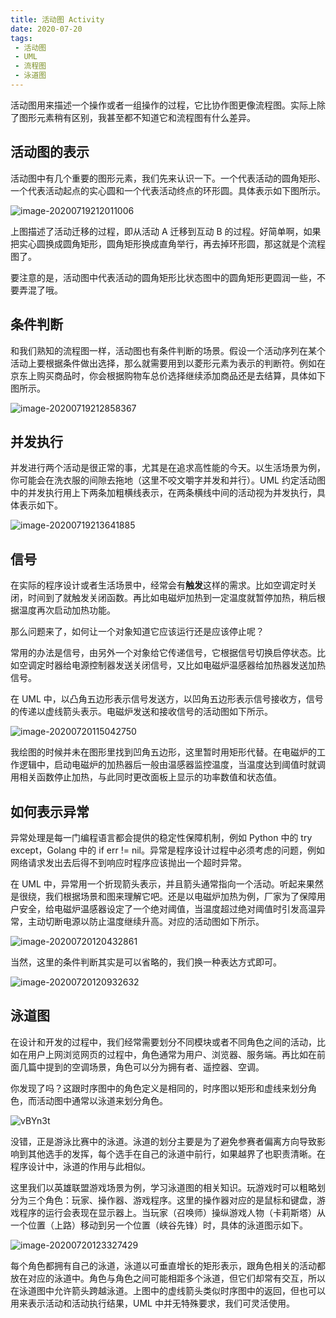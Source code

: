 ```yaml
---
title: 活动图 Activity
date: 2020-07-20
tags:
 - 活动图
 - UML
 - 流程图
 - 泳道图
---
```


活动图用来描述一个操作或者一组操作的过程，它比协作图更像流程图。实际上除了图形元素稍有区别，我甚至都不知道它和流程图有什么差异。



## 活动图的表示

活动图中有几个重要的图形元素，我们先来认识一下。一个代表活动的圆角矩形、一个代表活动起点的实心圆和一个代表活动终点的环形圆。具体表示如下图所示。

![image-20200719212011006](http://can.sfhfpc.com/uPic/image-20200719212011006.png)

上图描述了活动迁移的过程，即从活动 A 迁移到互动 B 的过程。好简单啊，如果把实心圆换成圆角矩形，圆角矩形换成直角举行，再去掉环形圆，那这就是个流程图了。

要注意的是，活动图中代表活动的圆角矩形比状态图中的圆角矩形更圆润一些，不要弄混了哦。

## 条件判断

和我们熟知的流程图一样，活动图也有条件判断的场景。假设一个活动序列在某个活动上要根据条件做出选择，那么就需要用到以菱形元素为表示的判断符。例如在京东上购买商品时，你会根据购物车总价选择继续添加商品还是去结算，具体如下图所示。

![image-20200719212858367](http://can.sfhfpc.com/uPic/image-20200719212858367.png)



## 并发执行

并发进行两个活动是很正常的事，尤其是在追求高性能的今天。以生活场景为例，你可能会在洗衣服的间隙去拖地（这里不咬文嚼字并发和并行）。UML 约定活动图中的并发执行用上下两条加粗横线表示，在两条横线中间的活动视为并发执行，具体表示如下。

![image-20200719213641885](http://can.sfhfpc.com/uPic/image-20200719213641885.png)



## 信号

在实际的程序设计或者生活场景中，经常会有**触发**这样的需求。比如空调定时关闭，时间到了就触发关闭函数。再比如电磁炉加热到一定温度就暂停加热，稍后根据温度再次启动加热功能。

那么问题来了，如何让一个对象知道它应该运行还是应该停止呢？

常用的办法是信号，由另外一个对象给它传递信号，它根据信号切换启停状态。比如空调定时器给电源控制器发送关闭信号，又比如电磁炉温感器给加热器发送加热信号。

在 UML 中，以凸角五边形表示信号发送方，以凹角五边形表示信号接收方，信号的传递以虚线箭头表示。电磁炉发送和接收信号的活动图如下所示。

![image-20200720115042750](http://can.sfhfpc.com/uPic/image-20200720115042750.png)

我绘图的时候并未在图形里找到凹角五边形，这里暂时用矩形代替。在电磁炉的工作逻辑中，启动电磁炉的加热器后一般由温感器监控温度，当温度达到阈值时就调用相关函数停止加热，与此同时更改面板上显示的功率数值和状态值。



## 如何表示异常

异常处理是每一门编程语言都会提供的稳定性保障机制，例如 Python 中的 try except，Golang 中的 if err != nil。异常是程序设计过程中必须考虑的问题，例如网络请求发出去后得不到响应时程序应该抛出一个超时异常。

在 UML 中，异常用一个折现箭头表示，并且箭头通常指向一个活动。听起来果然是很绕，我们根据场景和图来理解它吧。还是以电磁炉加热为例，厂家为了保障用户安全，给电磁炉温感器设定了一个绝对阈值，当温度超过绝对阈值时引发高温异常，主动切断电源以防止温度继续升高。对应的活动图如下所示。

![image-20200720120432861](http://can.sfhfpc.com/uPic/image-20200720120432861.png)

当然，这里的条件判断其实是可以省略的，我们换一种表达方式即可。

![image-20200720120932632](http://can.sfhfpc.com/uPic/image-20200720120932632.png)



## 泳道图

在设计和开发的过程中，我们经常需要划分不同模块或者不同角色之间的活动，比如在用户上网浏览网页的过程中，角色通常为用户、浏览器、服务端。再比如在前面几篇中提到的空调场景，角色可以分为拥有者、遥控器、空调。

你发现了吗？这跟时序图中的角色定义是相同的，时序图以矩形和虚线来划分角色，而活动图中通常以泳道来划分角色。

![vBYn3t](http://can.sfhfpc.com/uPic/vBYn3t.png)

没错，正是游泳比赛中的泳道。泳道的划分主要是为了避免参赛者偏离方向导致影响到其他选手的发挥，每个选手在自己的泳道中前行，如果越界了也职责清晰。在程序设计中，泳道的作用与此相似。

这里我们以英雄联盟游戏场景为例，学习泳道图的相关知识。玩游戏时可以粗略划分为三个角色：玩家、操作器、游戏程序。这里的操作器对应的是鼠标和键盘，游戏程序的运行会表现在显示器上。当玩家（召唤师）操纵游戏人物（卡莉斯塔）从一个位置（上路）移动到另一个位置（峡谷先锋）时，具体的泳道图示如下。

![image-20200720123327429](http://can.sfhfpc.com/uPic/image-20200720123327429.png)

每个角色都拥有自己的泳道，泳道以可垂直增长的矩形表示，跟角色相关的活动都放在对应的泳道中。角色与角色之间可能相距多个泳道，但它们却常有交互，所以在泳道图中允许箭头跨越泳道。上图中的虚线箭头类似时序图中的返回，但也可以用来表示活动和活动执行结果，UML 中并无特殊要求，我们可灵活使用。